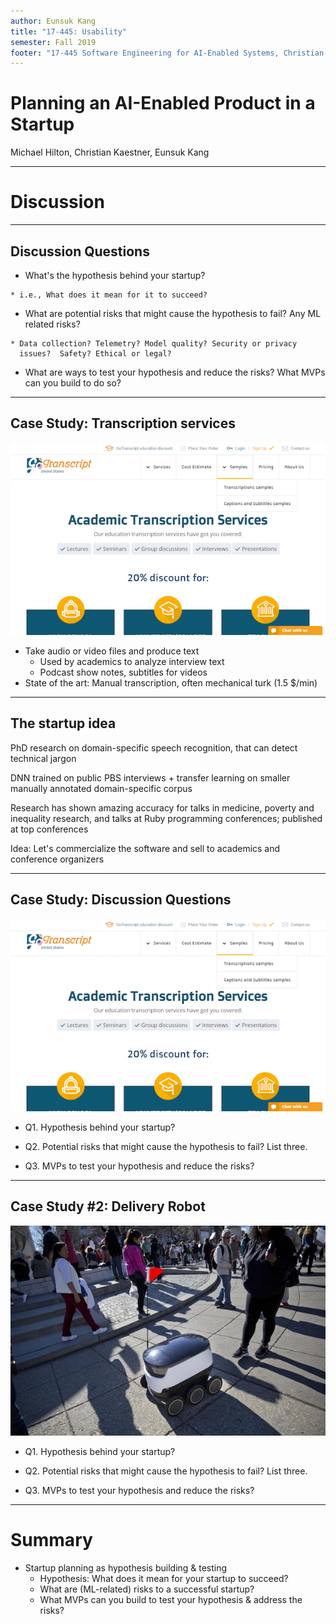 ```yaml
---
author: Eunsuk Kang
title: "17-445: Usability"
semester: Fall 2019
footer: "17-445 Software Engineering for AI-Enabled Systems, Christian Kaestner & Eunsuk Kang"
---
```


# Planning an AI-Enabled Product in a Startup

Michael Hilton, Christian Kaestner, Eunsuk Kang

---
# Discussion

----
## Discussion Questions

* What's the hypothesis behind your startup?
<!-- .element: class="fragment" -->
	* i.e., What does it mean for it to succeed?
* What are potential risks that might cause the hypothesis to fail?
Any ML related risks?
<!-- .element: class="fragment" -->
	* Data collection? Telemetry? Model quality? Security or privacy
      issues?  Safety? Ethical or legal? 
* What are ways to test your hypothesis and reduce the risks? What
MVPs can you build to do so?
<!-- .element: class="fragment" -->

----
## Case Study: Transcription services

![](transcription.png)

* Take audio or video files and produce text
    - Used by academics to analyze interview text
    - Podcast show notes, subtitles for videos
* State of the art: Manual transcription, often mechanical turk (1.5 $/min)

----
## The startup idea

PhD research on domain-specific speech recognition, that can detect technical jargon

DNN trained on public PBS interviews + transfer learning on smaller manually annotated domain-specific corpus

Research has shown amazing accuracy for talks in medicine, poverty and inequality research, and talks at Ruby programming conferences; published at top conferences

Idea: Let's commercialize the software and sell to academics and conference organizers

----
## Case Study: Discussion Questions

![](transcription.png)

* Q1. Hypothesis behind your startup?
<!-- .element: class="fragment" -->
* Q2. Potential risks that might cause the hypothesis to fail? List
three.
<!-- .element: class="fragment" -->
* Q3. MVPs to test your hypothesis and reduce the risks?
<!-- .element: class="fragment" -->

----
## Case Study #2: Delivery Robot

![](delivery-robot.jpg)

* Q1. Hypothesis behind your startup?
<!-- .element: class="fragment" -->
* Q2. Potential risks that might cause the hypothesis to fail? List
three.
<!-- .element: class="fragment" -->
* Q3. MVPs to test your hypothesis and reduce the risks?
<!-- .element: class="fragment" -->

---
# Summary

* Startup planning as hypothesis building & testing
  * Hypothesis: What does it mean for your startup to succeed?
  * What are (ML-related) risks to a successful startup?
  * What MVPs can you build to test your hypothesis & address the risks?
